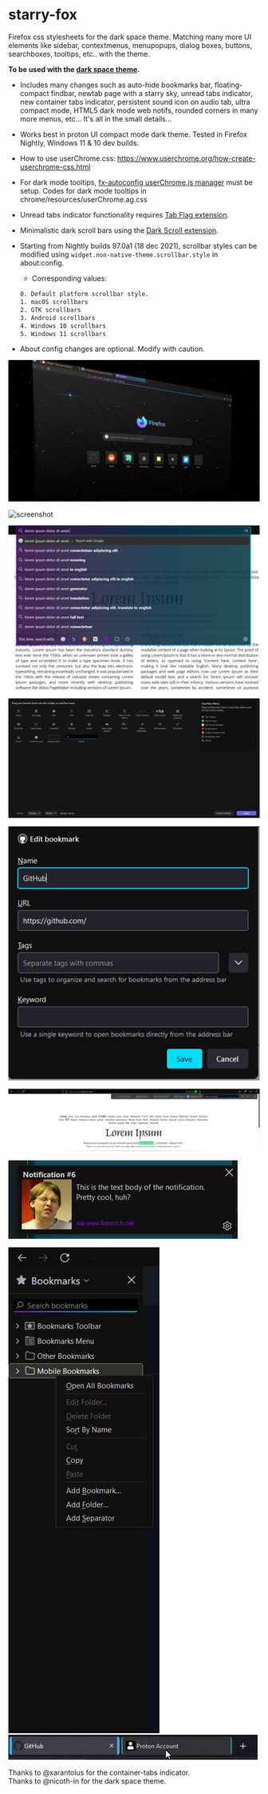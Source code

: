 # starry-fox
Firefox css stylesheets for the dark space theme. Matching many more UI elements like sidebar, contextmenus, menupopups, dialog boxes, buttons, searchboxes, tooltips, etc.. with the theme. 

**To be used with the [dark space theme](https://addons.mozilla.org/en-US/firefox/addon/nicothin-space/?utm_source=addons.mozilla.org&utm_medium=referral&utm_content=rating).**

* Includes many changes such as auto-hide bookmarks bar, floating-compact findbar, newtab page with a starry sky, unread tabs indicator, new container tabs indicator, persistent sound icon on audio tab, ultra compact mode, HTML5 dark mode web notifs, rounded corners in many more menus, etc... It's all in the small details...

* Works best in proton UI compact mode dark theme. Tested in Firefox Nightly, Windows 11 & 10 dev builds.

* How to use userChrome.css: https://www.userchrome.org/how-create-userchrome-css.html

* For dark mode tooltips, [fx-autoconfig userChrome.js manager](https://github.com/MrOtherGuy/fx-autoconfig) must be setup. Codes for dark mode tooltips in chrome/resources/userChrome.ag.css

* Unread tabs indicator functionality requires [Tab Flag extension](https://addons.mozilla.org/en-US/firefox/addon/tab-flag/).

* Minimalistic dark scroll bars using the [Dark Scroll extension](https://addons.mozilla.org/en-US/firefox/addon/dark-scroll-for-tweetdeck/).

* Starting from Nightly builds 97.0a1 (18 dec 2021), scrollbar styles can be modified using ```widget.non-native-theme.scrollbar.style``` in about:config.
  * Corresponding values:
  ```
  0. Default platform scrollbar style.
  1. macOS scrollbars
  2. GTK scrollbars
  3. Android scrollbars
  4. Windows 10 scrollbars
  5. Windows 11 scrollbars
  ```
* About config changes are optional. Modify with caution.

![screenshot](screenshots/starry-fox-pic.png)

![screenshot](screenshots/starry-fox-gif-25fps-compress.gif)

![screenshot](screenshots/urlbar-results.png)

![screenshot](screenshots/new-buttons.png)

![screenshot](screenshots/dialog-boxes-theme.png)

![screenshot](screenshots/findbar.png)

![screenshot](screenshots/html5-notif-dark.png)

![screenshot](screenshots/sidebar.png)
![screenshot](screenshots/container-tab.gif)

Thanks to @xarantolus for the container-tabs indicator.\
Thanks to @nicoth-in for the dark space theme.
